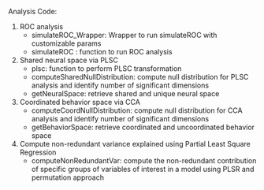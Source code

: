 Analysis Code:
1) ROC analysis
   - simulateROC_Wrapper: Wrapper to run simulateROC with customizable params
   - simulateROC : function to run ROC analysis
2) Shared neural space via PLSC
   - plsc: function to perform PLSC transformation
   - computeSharedNullDistribution: compute null distribution for PLSC analysis and identify number of significant dimensions
   - getNeuralSpace: retrieve shared and unique neural space
3) Coordinated behavior space via CCA
   - computeCoordNullDistribution: compute null distribution for CCA analysis and identify number of significant dimensions
   - getBehaviorSpace: retrieve coordinated and uncoordinated behavior space
4) Compute non-redundant variance explained using Partial Least Square Regression
   - computeNonRedundantVar: compute the non-redundant contribution of specific groups of variables of interest in a model using PLSR and permutation approach
